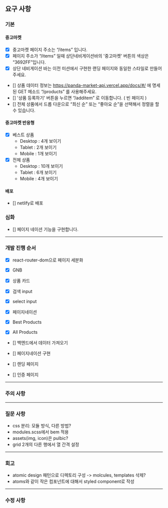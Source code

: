 ## 요구 사항

### 기본

#### 중고마켓

- [x] 중고마켓 페이지 주소는 “/items” 입니다.
- [x] 페이지 주소가 “/items” 일때 상단네비게이션바의 '중고마켓' 버튼의 색상은 “3692FF”입니다.
- [x] 상단 네비게이션 바는 이전 미션에서 구현한 랜딩 페이지와 동일한 스타일로 만들어 주세요.
- [] 상품 데이터 정보는 https://panda-market-api.vercel.app/docs/#/ 에 명세된 GET 메소드 “/products” 를 사용해주세요.
- [] '상품 등록하기' 버튼을 누르면 “/additem” 로 이동합니다. ( 빈 페이지 )
- [] 전체 상품에서 드롭 다운으로 “최신 순” 또는 “좋아요 순”을 선택해서 정렬을 할 수 있습니다.

#### 중고마켓 반응형

- [x] 베스트 상품
  - Desktop : 4개 보이기
  - Tablet : 2개 보이기
  - Mobile : 1개 보이기
- [x] 전체 상품
  - Desktop : 10개 보이기
  - Tablet : 6개 보이기
  - Mobile : 4개 보이기

#### 배포

- [] netlify로 배포

### 심화

- [] 페이지 네이션 기능을 구현합니다.

---

### 개발 진행 순서

- [x] react-router-dom으로 페이지 세분화

- [x] GNB
- [x] 상품 카드
- [x] 검색 input
- [x] select input
- [x] 페이지네이션

- [x] Best Products
- [x] All Products

- [] 백엔드에서 데이터 가져오기
- [] 페이지네이션 구현

- [] 랜딩 페이지
- [] 인증 페이지

---

### 주의 사항

---

### 질문 사항

- css 분리: 모듈 방식, 다른 방법?
- modules.scss에서 bem 적용
- assets(img, icon)은 pulbic?
- grid 2개의 다른 행에서 열 간격 설정

---

### 회고

- atomic design 패턴으로 디렉토리 구성 -> molcules, templates 삭제?
- atoms와 같이 작은 컴포넌트에 대해서 styled component로 작성

---

### 수정 사항
